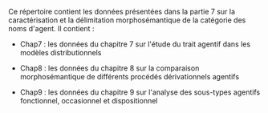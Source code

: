 Ce répertoire contient les données présentées dans la partie 7 sur la caractérisation et la délimitation morphosémantique de la catégorie des noms d'agent. Il contient :

- Chap7 : les données du chapitre 7 sur l'étude du trait agentif dans les modèles distributionnels

- Chap8 : les données du chapitre 8 sur la comparaison morphosémantique de différents procédés dérivationnels agentifs

- Chap9 : les données du chapitre 9 sur l'analyse des sous-types agentifs fonctionnel, occasionnel et dispositionnel
